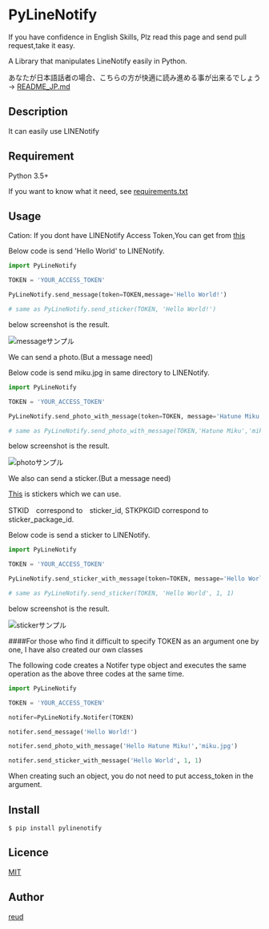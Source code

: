 PyLineNotify
====

If you have confidence in English Skills, Plz read this page and send pull request,take it easy.

A Library that manipulates LineNotify easily in Python.

あなたが日本語話者の場合、こちらの方が快適に読み進める事が出来るでしょう ->
 [README_JP.md](https://github.com/reud/PyLineNotify/blob/master/README_JP.md) 

## Description

It can easily use LINENotify

## Requirement

Python 3.5+

If you want to know what it need, see
[requirements.txt](https://github.com/reud/PyLineNotify/blob/master/requirements.txt)

## Usage

Cation: If you dont have LINENotify Access Token,You can get from
[this](https://notify-bot.line.me/ja/)

Below code is send 'Hello World' to LINENotify.

```Python
import PyLineNotify

TOKEN = 'YOUR_ACCESS_TOKEN'

PyLineNotify.send_message(token=TOKEN,message='Hello World!')

# same as PyLineNotify.send_sticker(TOKEN, 'Hello World!')

```

below screenshot is the result.


![messageサンプル](https://github.com/reud/PyLineNotify/blob/master/samples/message.PNG)

We can send a photo.(But a message need)

Below code is send miku.jpg in same directory to LINENotify.


```python
import PyLineNotify

TOKEN = 'YOUR_ACCESS_TOKEN'

PyLineNotify.send_photo_with_message(token=TOKEN, message='Hatune Miku', path='miku.jpg')

# same as PyLineNotify.send_photo_with_message(TOKEN,'Hatune Miku','miku.jpg')

```

below screenshot is the result.


![photoサンプル](https://github.com/reud/PyLineNotify/blob/master/samples/photo.PNG)

We also can send a sticker.(But a message need)


[This](https://devdocs.line.me/files/sticker_list.pdf) is stickers which we can use.

STKID　correspond to　sticker_id,
STKPKGID correspond to sticker_package_id.

Below code is send a sticker to LINENotify.


```python
import PyLineNotify

TOKEN = 'YOUR_ACCESS_TOKEN'

PyLineNotify.send_sticker_with_message(token=TOKEN, message='Hello World', sticker_package_id='1', sticker_id='1')

# same as PyLineNotify.send_sticker(TOKEN, 'Hello World', 1, 1)

```

below screenshot is the result.


![stickerサンプル](https://github.com/reud/PyLineNotify/blob/master/samples/sticker.PNG)


####For those who find it difficult to specify TOKEN as an argument one by one, I have also created our own classes

The following code creates a Notifer type object and executes the same operation as the above three codes at the same time.

```python
import PyLineNotify

TOKEN = 'YOUR_ACCESS_TOKEN'

notifer=PyLineNotify.Notifer(TOKEN)

notifer.send_message('Hello World!')

notifer.send_photo_with_message('Hello Hatune Miku!','miku.jpg')

notifer.send_sticker_with_message('Hello World', 1, 1)
```

When creating such an object, you do not need to put  access_token in the argument.

## Install

```Terminal
$ pip install pylinenotify
```


## Licence

[MIT](https://github.com/reud/MIT_LICENSE/blob/master/LICENSE)

## Author

[reud](https://github.com/reud)